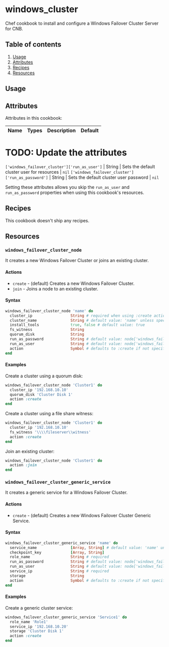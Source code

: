 # windows_cluster

Chef cookbook to install and configure a Windows Failover Cluster Server for CNB.

## Table of contents

1. [Usage](#usage)
1. [Attributes](#attributes)
1. [Recipes](#recipes)
1. [Resources](#resources)


## Usage

## Attributes

Attributes in this cookbook:

Name                                              | Types  | Description                                 | Default
------------------------------------------------- | ------ | --------------------------------------------| -------
# TODO: Update the attributes
`['windows_failover_cluster']['run_as_user']`     | String | Sets the default cluster user for resources | `nil`
`['windows_failover_cluster']['run_as_password']` | String | Sets the default cluster user password      | `nil`

Setting these attributes allows you skip the `run_as_user` and `run_as_password` properties when using this cookbook's resources.

## Recipes

This cookbook doesn't ship any recipes.

## Resources

### `windows_failover_cluster_node`

It creates a new Windows Failover Cluster or joins an existing cluster.

#### Actions

- `create` - (default) Creates a new Windows Failover Cluster.
- `join` - Joins a node to an existing cluster.

#### Syntax

```ruby
windows_failover_cluster_node 'name' do
  cluster_ip                 String # required when using :create action
  cluster_name               String # default value: 'name' unless specified
  install_tools              true, false # default value: true
  fs_witness                 String
  quorum_disk                String
  run_as_password            String # default value: node['windows_failover_cluster']['run_as_password']
  run_as_user                String # default value: node['windows_failover_cluster']['run_as_user']
  action                     Symbol # defaults to :create if not specified
end
```

#### Examples

Create a cluster using a quorum disk:

```ruby
windows_failover_cluster_node 'Cluster1' do
  cluster_ip '192.168.10.10'
  quorum_disk 'Cluster Disk 1'
  action :create
end
```

Create a cluster using a file share witness:

```ruby
windows_failover_cluster_node 'Cluster1' do
  cluster_ip '192.168.10.10'
  fs_witness '\\\\fileserver\\witness'
  action :create
end
```

Join an existing cluster:

```ruby
windows_failover_cluster_node 'Cluster1' do
  action :join
end
```

### `windows_failover_cluster_generic_service`

It creates a generic service for a Windows Failover Cluster.

#### Actions

- `create` - (default) Creates a new Windows Failover Cluster Generic Service.

#### Syntax

```ruby
windows_failover_cluster_generic_service 'name' do
  service_name               [Array, String] # default value: 'name' unless specified
  checkpoint_key             [Array, String]
  role_name                  String # required
  run_as_password            String # default value: node['windows_failover_cluster']['run_as_password']
  run_as_user                String # default value: node['windows_failover_cluster']['run_as_user']
  service_ip                 String # required
  storage                    String
  action                     Symbol # defaults to :create if not specified
end
```

#### Examples

Create a generic cluster service:

```ruby
windows_failover_cluster_generic_service 'Service1' do
  role_name 'Role1'
  service_ip '192.168.10.20'
  storage 'Cluster Disk 1'
  action :create
end
```